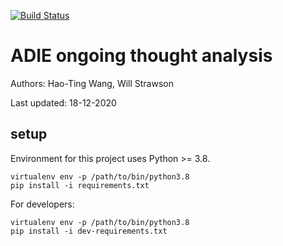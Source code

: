 [![Build Status](https://www.travis-ci.com/htwangtw/adie_ongoingthoughts.svg?branch=main)](https://www.travis-ci.com/htwangtw/adie_ongoingthoughts)

# ADIE ongoing thought analysis

Authors: Hao-Ting Wang, Will Strawson

Last updated: 18-12-2020

## setup
Environment for this project uses Python >= 3.8.
```
virtualenv env -p /path/to/bin/python3.8
pip install -i requirements.txt
```
For developers:
```
virtualenv env -p /path/to/bin/python3.8
pip install -i dev-requirements.txt
```
